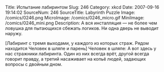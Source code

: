 Title: Испытание лабиринтом 
Slug: 246 
Category: xkcd 
Date: 2007-09-16 19:14:02 
SourceNum: 246 
SourceTitle: Labyrinth Puzzle 
Image: /comics/0246.png 
MicroImage: /comics/0246_micro.gif 
MiniImage: /comics/0246_mini.png 
Description: А вся инсталляция &mdash; не более чем ловушка для пытающихся сбежать логиков. Ни одна дверь не выводит наружу. 

[Лабиринт с тремя выходами, у каждого из которых страж. Рядом находится Человек в шляпе и парень]
Человек в шляпе: А вот здесь у нас стражники лабиринта. Один из них всегда врёт, другой всегда говорит правду, а третий насаживает на копьё людей, задающих вопросы с двойным дном.